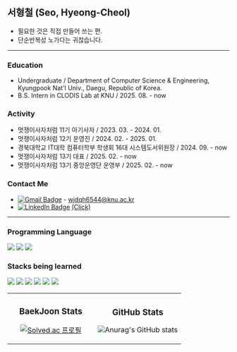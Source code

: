 ## 서형철 (Seo, Hyeong-Cheol)
* 필요한 것은 직접 만들어 쓰는 편.
* 단순반복성 노가다는 귀찮습니다.
---
### Education
- Undergraduate / Department of Computer Science & Engineering, Kyungpook Nat'l Univ., Daegu, Republic of Korea.
- B.S. Intern in CLODIS Lab at KNU / 2025. 08. - now
### Activity
- 멋쟁이사자처럼 11기 아기사자 / 2023. 03. - 2024. 01.
- 멋쟁이사자처럼 12기 운영진 / 2024. 02. - 2025. 01.
- 경북대학교 IT대학 컴퓨터학부 학생회 16대 시스템도서위원장 / 2024. 09. - now
- 멋쟁이사자처럼 13기 대표 / 2025. 02. - now
- 멋쟁이사자처럼 13기 중앙운영단 운영부 / 2025. 02. - now
### Contact Me

* <a href="mailto:wjdqh6544@knu.ac.kr">![Gmail Badge](https://img.shields.io/badge/Gmail-d14836?style=flat-square&logo=Gmail&logoColor=white&link=mailto:wjdqh6544@knu.ac.kr)</a> - wjdqh6544@knu.ac.kr
* <a href="https://linkedin.com/in/hyeongcheol-seo">![LinkedIn Badge](https://img.shields.io/badge/LinkedIn-0A66C2?style=flat-square&logo=LinkedIn&logoColor=white)</a> <a href="https://linkedin.com/in/hyeongcheol-seo">(Click)</a>


---
### Programming Language
<img src="https://img.shields.io/badge/C-A8B9CC?style=for-the-badge&logo=C&logoColor=white"> <img src="https://img.shields.io/badge/Python-3776AB?style=for-the-badge&logo=python&logoColor=white"> <img src="https://img.shields.io/badge/Java-437291?style=for-the-badge&logo=OpenJDK&logoColor=white">

### Stacks being learned
<img src="https://img.shields.io/badge/Linux-FCC624?style=for-the-badge&logo=Linux&logoColor=white"> <img src="https://img.shields.io/badge/Docker-2496ED?style=for-the-badge&logo=Docker&logoColor=white"> <img src="https://img.shields.io/badge/Kubernetes-326CE5?style=for-the-badge&logo=Kubernetes&logoColor=white"> <img src="https://img.shields.io/badge/MariaDB-003545?style=for-the-badge&logo=MariaDB&logoColor=white"> <img src="https://img.shields.io/badge/SpringBoot-6DB33F?style=for-the-badge&logo=SpringBoot&logoColor=white"> <img src="https://img.shields.io/badge/WordPress-21759B?style=for-the-badge&logo=WordPress&logoColor=white">

<table>
  <tr>
    <td width="50%">
      <div align="center">
      <h3>BaekJoon Stats</h3>
  
[![Solved.ac
프로필](http://mazassumnida.wtf/api/v2/generate_badge?boj=wjdqh6544)](https://solved.ac/wjdqh6544)
</div>
    </td>
    <td width="50%">
      <div align="center">
      <h3>GitHub Stats</h3>
      
![Anurag's GitHub stats](https://github-readme-stats.vercel.app/api?username=wjdqh6544&show_icons=true&theme=radical)
</div>
    </td>
  </tr>
</table>  



